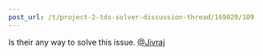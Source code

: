 ```yaml
---
post_url: /t/project-2-tds-solver-discussion-thread/169029/109
---
```

Is their any way to solve this issue. [@Jivraj](/u/jivraj)